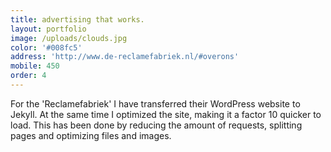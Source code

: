 ```yaml
---
title: advertising that works.
layout: portfolio
image: /uploads/clouds.jpg
color: '#008fc5'
address: 'http://www.de-reclamefabriek.nl/#overons'
mobile: 450
order: 4
---
```



For the 'Reclamefabriek' I have transferred their WordPress website to Jekyll. At the same time I optimized the site, making it a factor 10 quicker to load. This has been done by reducing the amount of requests, splitting pages and optimizing files and images.